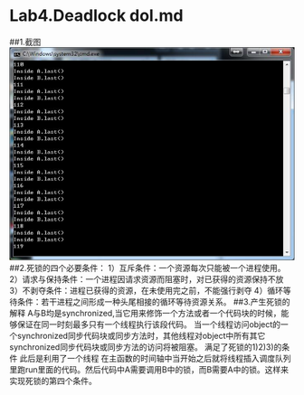 # Lab4.Deadlock dol.md


##1.截图
![](https://github.com/Crazy-Jesse/ES2016_14353110/blob/master/DOL/lab4/DEADLOCK.jpg)
##2.死锁的四个必要条件：
    1）互斥条件：一个资源每次只能被一个进程使用。
    2）请求与保持条件：一个进程因请求资源而阻塞时，对已获得的资源保持不放
	3）不剥夺条件：进程已获得的资源，在未使用完之前，不能强行剥夺
	4）循环等待条件：若干进程之间形成一种头尾相接的循环等待资源关系。
##3.产生死锁的解释
        A与B均是synchronized,当它用来修饰一个方法或者一个代码块的时候，能够保证在同一时刻最多只有一个线程执行该段代码。
        当一个线程访问object的一个synchronized同步代码块或同步方法时，其他线程对object中所有其它synchronized同步代码块或同步方法的访问将被阻塞。
        满足了死锁的1)2)3)的条件
        此后是利用了一个线程 在主函数的时间轴中当开始之后就将线程插入调度队列里跑run里面的代码。然后代码中A需要调用B中的锁，而B需要A中的锁。这样来实现死锁的第四个条件。


